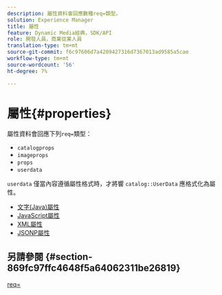 ```yaml
---
description: 屬性資料會回應數種req=類型。
solution: Experience Manager
title: 屬性
feature: Dynamic Media經典，SDK/API
role: 開發人員，商業從業人員
translation-type: tm+mt
source-git-commit: f6c97606d7a4209427316d7367013ad9585a5cae
workflow-type: tm+mt
source-wordcount: '56'
ht-degree: 7%

---
```



# 屬性{#properties}

屬性資料會回應下列`req=`類型：

* `catalogprops`
* `imageprops`
* `props`
* `userdata`

`userdata` 僅當內容遵循屬性格式時，才將響 `catalog::UserData` 應格式化為屬性。

* [文字(Java)屬性](r-text-java-properties.md)
* [JavaScript屬性](r-javascript-properties.md)
* [XML屬性](r-xml-properties.md)
* [JSONP屬性](r-json-properties.md)


## 另請參閱 {#section-869fc97ffc4648f5a64062311be26819}

[req=](../../../../../../is-api/http-ref/image-serving-api-ref/c-http-protocol-reference/c-command-reference/r-req/r-req.md#reference-907cdb4a97034db7ad94695f25552e76)
